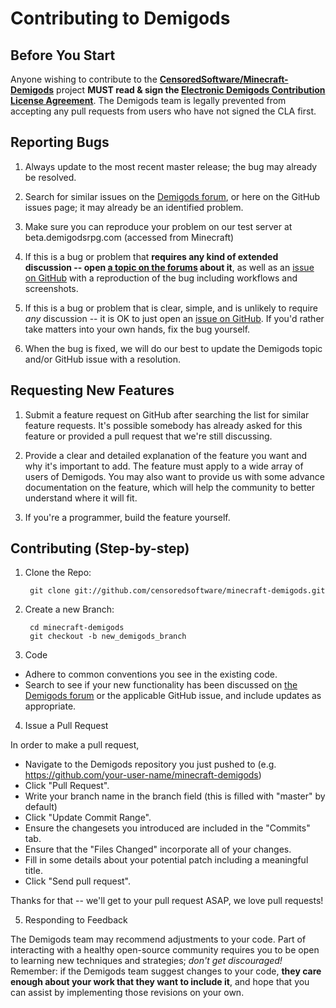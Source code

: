 # Contributing to Demigods

## Before You Start

Anyone wishing to contribute to the **[CensoredSoftware/Minecraft-Demigods](https://github.com/censoredsoftware/minecraft-demigods)** project **MUST read & sign the [Electronic Demigods Contribution License Agreement](https://docs.google.com/forms/d/1itO8qfkFwVMxvS5MIxYw5V4ZxPMYA4w9Y3ddlm0f7BI/viewform)**. The Demigods team is legally prevented from accepting any pull requests from users who have not signed the CLA first.

## Reporting Bugs

1. Always update to the most recent master release; the bug may already be resolved.

2. Search for similar issues on the [Demigods forum][f], or here on the GitHub issues page; it may already be an identified problem.

3. Make sure you can reproduce your problem on our test server at beta.demigodsrpg.com (accessed from Minecraft)

4. If this is a bug or problem that **requires any kind of extended discussion -- open [a topic on the forums][f] about it**, as well as an [issue on GitHub](https://github.com/censoredsoftware/minecraft-demigods/issues) with a reproduction of the bug including workflows and screenshots.

5. If this is a bug or problem that is clear, simple, and is unlikely to require *any* discussion -- it is OK to just open an [issue on GitHub](https://github.com/censoredsoftware/minecraft-demigods/issues). If you'd rather take matters into your own hands, fix the bug yourself.

6. When the bug is fixed, we will do our best to update the Demigods topic and/or GitHub issue with a resolution.

## Requesting New Features

1. Submit a feature request on GitHub after searching the list for similar feature requests. It's possible somebody has already asked for this feature or provided a pull request that we're still discussing.

2. Provide a clear and detailed explanation of the feature you want and why it's important to add. The feature must apply to a wide array of users of Demigods. You may also want to provide us with some advance documentation on the feature, which will help the community to better understand where it will fit.

3. If you're a programmer, build the feature yourself.

## Contributing (Step-by-step)

1. Clone the Repo:

        git clone git://github.com/censoredsoftware/minecraft-demigods.git

2. Create a new Branch:

        cd minecraft-demigods
        git checkout -b new_demigods_branch

3. Code
  * Adhere to common conventions you see in the existing code.
  * Search to see if your new functionality has been discussed on [the Demigods forum][f] or the applicable GitHub issue, and include updates as appropriate.

4. Issue a Pull Request

  In order to make a pull request,
  * Navigate to the Demigods repository you just pushed to (e.g. https://github.com/your-user-name/minecraft-demigods)
  * Click "Pull Request".
  * Write your branch name in the branch field (this is filled with "master" by default)
  * Click "Update Commit Range".
  * Ensure the changesets you introduced are included in the "Commits" tab.
  * Ensure that the "Files Changed" incorporate all of your changes.
  * Fill in some details about your potential patch including a meaningful title.
  * Click "Send pull request".

  Thanks for that -- we'll get to your pull request ASAP, we love pull requests!

5. Responding to Feedback

  The Demigods team may recommend adjustments to your code. Part of interacting with a healthy open-source community requires you to be open to learning new techniques and strategies; *don't get discouraged!* Remember: if the Demigods team suggest changes to your code, **they care enough about your work that they want to include it**, and hope that you can assist by implementing those revisions on your own.

[f]: http://forum.demigodsrpg.com/category/demigods-development
